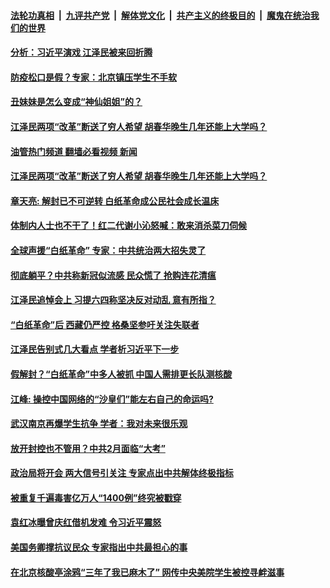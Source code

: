 ####  [法轮功真相](../../../../basic/blob/master/README.md?t=12071731) &nbsp;|&nbsp; [九评共产党](../../../../9ping.md/blob/master/README.md?t=12071731) &nbsp;|&nbsp; [解体党文化](../../../../jtdwh.md/blob/master/README.md?t=12071731)  &nbsp;|&nbsp; [共产主义的终极目的](../../../../gczydzjmd.md/blob/master/README.md?t=12071731) &nbsp;|&nbsp; [魔鬼在统治我们的世界](../../../../mgztzwmdsj.md/blob/master/README.md?t=12071731) 

#### [分析：习近平演戏 江泽民被来回折腾](../pages/soh5/677472.md?t=12071731) 
#### [防疫松口是假？专家：北京镇压学生不手软](../pages/soh5/677451.md?t=12071731) 
#### [丑妹妹是怎么变成“神仙姐姐”的？](../pages/soh5/677403.md?t=12071731) 
#### [江泽民两项“改革”断送了穷人希望  胡春华晚生几年还能上大学吗？](../pages/soh5/677394.md?t=12071731) 
#### [油管热门频道 翻墙必看视频 新闻](http://129.146.143.75:81/youtube.html?12071731)
#### [江泽民两项“改革”断送了穷人希望  胡春华晚生几年还能上大学吗？](../pages/soh5/677394.md?t=12071731) 
#### [章天亮: 解封已不可逆转 白纸革命成公民社会成长温床](../pages/soh5/677397.md?t=12071731) 
#### [体制内人士也不干了！红二代谢小沁怒喊：敢来消杀菜刀伺候](../pages/soh5/677391.md?t=12071731) 
#### [全球声援“白纸革命” 专家：中共统治两大招失灵了](../pages/soh5/677376.md?t=12071731) 
#### [彻底躺平？中共称新冠似流感 民众慌了 抢购连花清瘟](../pages/soh5/677304.md?t=12071731) 
#### [江泽民追悼会上 习提六四称坚决反对动乱 意有所指？](../pages/soh5/677334.md?t=12071731) 
#### [ “白纸革命”后 西藏仍严控 格桑坚参吁关注失联者](../pages/soh5/677307.md?t=12071731) 
#### [江泽民告别式几大看点 学者析习近平下一步](../pages/soh5/677220.md?t=12071731) 
#### [假解封？“白纸革命”中多人被抓 中国人需排更长队测核酸](../pages/soh5/677280.md?t=12071731) 
#### [江峰: 操控中国网络的“沙皇们”能左右自己的命运吗?](../pages/soh5/677232.md?t=12071731) 
#### [武汉南京再爆学生抗争 学者：我对未来很乐观](../pages/soh5/677223.md?t=12071731) 
#### [放开封控也不管用？中共2月面临“大考” ](../pages/soh5/677199.md?t=12071731) 
#### [政治局将开会  两大信号引关注 专家点出中共解体终极指标](../pages/soh5/677172.md?t=12071731) 
#### [被重复千遍毒害亿万人“1400例”终究被戳穿](../pages/soh5/677154.md?t=12071731) 
#### [袁红冰曝曾庆红借机发难 令习近平震怒](../pages/soh5/677112.md?t=12071731) 
#### [美国务卿撑抗议民众 专家指出中共最担心的事](../pages/soh5/677148.md?t=12071731) 
#### [在北京核酸亭涂鸦“三年了我已麻木了” 网传中央美院学生被控寻衅滋事](../pages/soh5/677145.md?t=12071731) 
<img src='http://gfw-breaker.win/goodnews/indexes/soh5.md' width='0px' height='0px'/>
